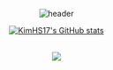 <div align="center">

![header](https://capsule-render.vercel.app/api?type=waving&height=400&color=auto&text=Welcom&fontSize=100&desc=KimHS17's%20GitHub%20Profile&descAlign=58)

[![KimHS17's GitHub stats](https://github-readme-stats.vercel.app/api?username=KimHS17&show_icons=true)](https://github.com/anuraghazra/github-readme-stats)

<br>

<img src="http://mazassumnida.wtf/api/v2/generate_badge?boj=khs5860">

</div>
